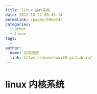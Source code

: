 ```yaml
---
title: linux 操作系统
date: 2022-10-22 00:45:14
permalink: /pages/b9be74/
categories:
  - other
  - linux
tags:
  - 
author: 
  name: 北鸟南游
  link: https://shenshuai89.github.io/
---
```

# linux 内核系统